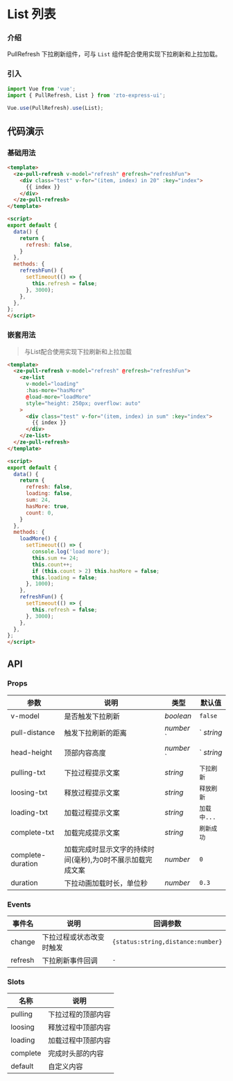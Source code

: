 # List 列表

### 介绍

PullRefresh 下拉刷新组件，可与 `List` 组件配合使用实现下拉刷新和上拉加载。

### 引入

```js
import Vue from 'vue';
import { PullRefresh, List } from 'zto-express-ui';

Vue.use(PullRefresh).use(List);
```

## 代码演示

### 基础用法

```html
<template>
  <ze-pull-refresh v-model="refresh" @refresh="refreshFun">
    <div class="test" v-for="(item, index) in 20" :key="index">
      {{ index }}
    </div>
  </ze-pull-refresh>
</template>

<script>
export default {
  data() {
    return {
      refresh: false,
    }
  },
  methods: {
    refreshFun() {
      setTimeout(() => {
        this.refresh = false;
      }, 3000);
    },
  },
};
</script>

```

### 嵌套用法
>
> 与List配合使用实现下拉刷新和上拉加载

```html
<template>
  <ze-pull-refresh v-model="refresh" @refresh="refreshFun">
    <ze-list
      v-model="loading"
      :has-more="hasMore"
      @load-more="loadMore"
      style="height: 250px; overflow: auto"
    >
      <div class="test" v-for="(item, index) in sum" :key="index">
        {{ index }}
      </div>
    </ze-list>
  </ze-pull-refresh>
</template>

<script>
export default {
  data() {
    return {
      refresh: false,
      loading: false,
      sum: 24,
      hasMore: true,
      count: 0,
    }
  },
  methods: {
    loadMore() {
      setTimeout(() => {
        console.log('load more');
        this.sum += 24;
        this.count++;
        if (this.count > 2) this.hasMore = false;
        this.loading = false;
      }, 1000);
    },
    refreshFun() {
      setTimeout(() => {
        this.refresh = false;
      }, 3000);
    },
  },
};
</script>

```

## API

### Props

| 参数          | 说明     | 类型     | 默认值    |
| ------------- | -------- | -------- | --------- |
| v-model       | 是否触发下拉刷新   | _boolean_ | `false` |
| pull-distance  | 触发下拉刷新的距离   | _number_ `|` _string_ | `50` |
| head-height    | 顶部内容高度  | _number_ `|` _string_  | `50` |
| pulling-txt  | 下拉过程提示文案   | _string_ | `下拉刷新` |
| loosing-txt   | 释放过程提示文案    | _string_ | `释放刷新` |
| loading-txt   | 加载过程提示文案      | _string_ | `加载中...` |
| complete-txt   | 加载完成提示文案      | _string_ | `刷新成功` |
| complete-duration   | 加载完成时显示文字的持续时间(毫秒),为0时不展示加载完成文案       | _number_ | `0` |
| duration    | 下拉动画加载时长，单位秒        | _number_ | `0.3` |

### Events

| 事件名           | 说明     | 回调参数   |
| ------------- | -------- | -------- |
| change           | 下拉过程或状态改变时触发   | `{status:string,distance:number}` |
| refresh           | 下拉刷新事件回调    | `-` |

### Slots

| 名称    | 说明     |
| ------- | -------- |
| pulling | 下拉过程的顶部内容 |
| loosing | 释放过程中顶部内容 |
| loading  | 加载过程中顶部内容 |
| complete  | 完成时头部的内容 |
| default  | 自定义内容 |
